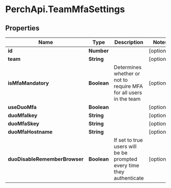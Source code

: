 # PerchApi.TeamMfaSettings

## Properties
Name | Type | Description | Notes
------------ | ------------- | ------------- | -------------
**id** | **Number** |  | [optional] 
**team** | **String** |  | [optional] 
**isMfaMandatory** | **Boolean** | Determines whether or not to require MFA for all users in the team | [optional] 
**useDuoMfa** | **Boolean** |  | [optional] 
**duoMfaIkey** | **String** |  | [optional] 
**duoMfaSkey** | **String** |  | [optional] 
**duoMfaHostname** | **String** |  | [optional] 
**duoDisableRememberBrowser** | **Boolean** | If set to true users will be be prompted every time they authenticate | [optional] 


